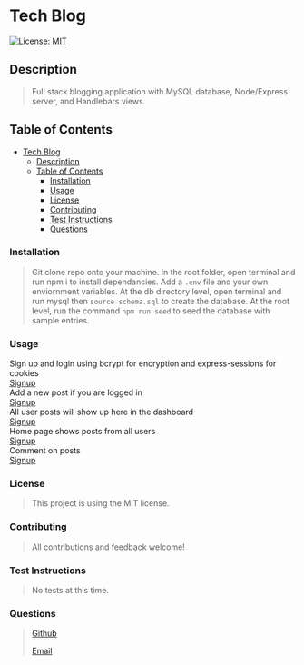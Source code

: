

# Tech Blog

[![License: MIT](https://img.shields.io/badge/License-MIT-yellow.svg)](https://opensource.org/licenses/MIT)

## Description

>
> Full stack blogging application with MySQL database, Node/Express server, and Handlebars views.
>

## Table of Contents
- [Tech Blog](#tech-blog)
  - [Description](#description)
  - [Table of Contents](#table-of-contents)
    - [Installation](#installation)
    - [Usage](#usage)
    - [License](#license)
    - [Contributing](#contributing)
    - [Test Instructions](#test-instructions)
    - [Questions](#questions)

### Installation

>
> Git clone repo onto your machine. In the root folder, open terminal and run npm i to install dependancies. Add a `.env` file and your own enviornment variables. At the db directory level, open terminal and run mysql then `source schema.sql` to create the database. At the root level, run the command `npm run seed` to seed the database with sample entries.
>

### Usage
Sign up and login using bcrypt for encryption and express-sessions for cookies  
[Signup](./public/assets/screenshots/signup.png)   
Add a new post if you are logged in  
[Signup](./public/assets/screenshots/new-post.png)  
All user posts will show up here in the dashboard  
[Signup](./public/assets/screenshots/user-posts.png)  
Home page shows posts from all users  
[Signup](./public/assets/screenshots/home-page.png)  
Comment on posts  
[Signup](./public/assets/screenshots/comment.png)  


### License

>
> This project is using the MIT license.
>

### Contributing

>
> All contributions and feedback welcome!
>

### Test Instructions

>
> No tests at this time.
>

### Questions

>
>[Github](https://www.github.com/dimitermusic)
>
>[Email](mailto:dimitermusic@gmail.com)
>

